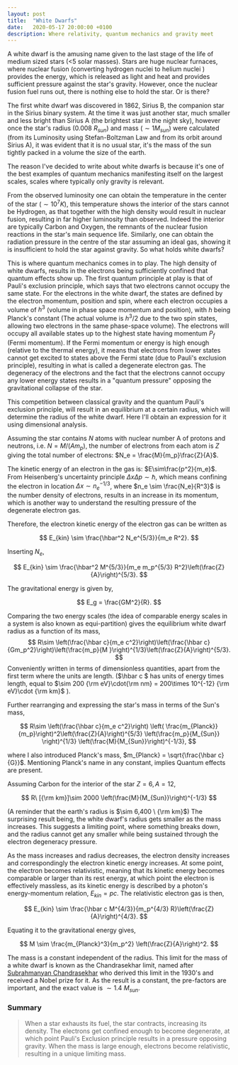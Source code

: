 ```yaml
---
layout: post
title:  "White Dwarfs"
date:   2020-05-17 20:00:00 +0100
description: Where relativity, quantum mechanics and gravity meet
---
```


A white dwarf is the amusing name given to the last stage of the life of medium sized stars (<5 solar masses). 
Stars are huge nuclear furnaces, where nuclear fusion (converting hydrogen nuclei to helium nuclei ) provides the energy, which is released as light and heat and provides sufficient pressure against the star's gravity. However, once the nuclear fusion fuel runs out, there is nothing else to hold the star. Or is there?

The first white dwarf was discovered in 1862, Sirius B, the companion star in the Sirius binary system. At the time it was just another star, much smaller and less bright than Sirius A (the brightest star in the night sky), however once the star's radius (0.008 $R_{sun}$) and mass ($\sim 1M_{sun}$) were calculated (from its Luminosity using Stefan-Boltzman Law and from its orbit around Sirius A), it was evident that it is no usual star, it's the mass of the sun tightly packed in a volume the size of the earth.

The reason I've decided to write about white dwarfs is because it's one of the best examples of quantum mechanics manifesting itself on the largest scales, scales where typically only gravity is relevant.

From the observed luminosity one can obtain the temperature in the center of the star ($\sim 10^7 K$), this temperature shows the interior of the stars cannot be Hydrogen, as that together with the high density would result in nuclear fusion, resulting in far higher luminosity than observed. Indeed the interior are typically Carbon and Oxygen, the remnants of the nuclear fusion reactions in the star's main sequence life. Similarly, one can obtain the radiation pressure in the centre of the star assuming an ideal gas, showing it is insufficient to hold the star against gravity. So what holds white dwarfs?

This is where quantum mechanics comes in to play. The high density of white dwarfs, results in the electrons being sufficiently confined that quantum effects show up. The first quantum principle at play is that of Pauli's exclusion principle, which says that two electrons cannot occupy the same state. For the electrons in the white dwarf, the states are defined by the electron momentum, position and spin, where each electron occupies a volume of $h^3$ (volume in phase space momentum and position), with $h$ being Planck's constant (The actual volume is $h^3/2$ due to the two spin states, allowing two electrons in the same phase-space volume). The electrons will occupy all available states up to the highest state having momentum $P_f$ (Fermi momentum). If the Fermi momentum or energy is high enough (relative to the thermal energy), it means that electrons from lower states cannot get excited to states above the Fermi state (due to Pauli's exclusion principle), resulting in what is called a degenerate electron gas. The degeneracy of the electrons and the fact that the electrons cannot occupy any lower energy states results in a "quantum pressure" opposing the gravitational collapse of the star. 

This competition between classical gravity and the quantum Pauli's exclusion principle, will result in an equilibrium at a certain radius, which will determine the radius of the white dwarf. Here I'll obtain an expression for it using dimensional analysis.

Assuming the star contains $N$ atoms with nuclear number A of protons and neutrons, i.e. $N=M/(Am_p)$, the number of electrons from each atom is $Z$ giving the total number of electrons: $N_e = \frac{M}{m_p}\frac{Z}{A}$.

The kinetic energy of an electron in the gas is: $E\sim\frac{p^2}{m_e}$. From Heisenberg's uncertainty principle $\Delta x \Delta p \sim \hbar$, which means confining the electron in location $\Delta x \sim n_e^{-1/3}$, where $n_e \sim \frac{N_e}{R^3}$ is the number density of electrons, results in an increase in its momentum, which is another way to understand the resulting pressure of the degenerate electron gas. 


Therefore, the electron kinetic energy of the electron gas can be written as 

$$
E_{kin} \sim \frac{\hbar^2 N_e^{5/3}}{m_e R^2}.
$$

Inserting $N_e$,

$$
E_{kin} \sim \frac{\hbar^2 M^{5/3}}{m_e m_p^{5/3} R^2}\left(\frac{Z}{A}\right)^{5/3}.
$$

The gravitational energy is given by,

$$
E_g = \frac{GM^2}{R}.
$$

Comparing the two energy scales (the idea of comparable energy scales in a system is also known as equi-partition) gives the equilibrium white dwarf radius as a function of its mass,
$$
R\sim \left(\frac{\hbar c}{m_e c^2}\right)\left(\frac{\hbar c}{Gm_p^2}\right)\left(\frac{m_p}{M }\right)^{1/3}\left(\frac{Z}{A}\right)^{5/3}.
$$
Conveniently written in terms of dimensionless quantities, apart from the first term where the units are length. ($\hbar c $ has units of energy times length, equal to $\sim 200 {\rm eV}\cdot{\rm nm} = 200\times 10^{-12} {\rm eV}\cdot {\rm km}$ ).

Further rearranging and expressing the star's mass in terms of the Sun's mass,

$$
R\sim \left(\frac{\hbar c}{m_e c^2}\right) \left( \frac{m_{Planck}}{m_p}\right)^2\left(\frac{Z}{A}\right)^{5/3}
\left(\frac{m_p}{M_{Sun}} \right)^{1/3}
\left(\frac{M}{M_{Sun}}\right)^{-1/3},
$$

where I also introduced Planck's mass, $m_{Planck} = \sqrt{\frac{\hbar c}{G}}$.
Mentioning Planck's name in any constant, implies Quantum effects are present.

Assuming Carbon for the interior of the star $Z=6, A=12$,

$$
R\ [{\rm km}]\sim 2000 
\left(\frac{M}{M_{Sun}}\right)^{-1/3}
$$

(A reminder that the earth's radius is $\sim 6,400 \ {\rm km}$)
The surprising result being, the white dwarf's radius gets smaller as the mass increases. This suggests a limiting point, where something breaks down, and the radius cannot get any smaller while being sustained through the electron degeneracy pressure.

As the mass increases and radius decreases, the electron density increases and correspondingly the electron kinetic energy increases. At some point, the electron becomes relativistic, meaning that its kinetic energy becomes comparable or larger than its rest energy, at which point the electron is effectively massless, as its kinetic energy is described by a photon's energy-momentum relation, $E_{kin}=pc$. The relativistic electron gas is then,

$$
E_{kin} \sim \frac{\hbar c M^{4/3}}{m_p^{4/3} R}\left(\frac{Z}{A}\right)^{4/3}.
$$

Equating it to the gravitational energy gives,

$$
M \sim 
\frac{m_{Planck}^3}{m_p^2}
\left(\frac{Z}{A}\right)^2.
$$

The mass is a constant independent of the radius.
This limit for the mass of a white dwarf is known as the Chandrasekhar limit, named after [Subrahmanyan Chandrasekhar](https://en.wikipedia.org/wiki/Subrahmanyan_Chandrasekhar) who derived this limit in the 1930's and received a Nobel prize for it. As the result is a constant, the pre-factors are important, and the exact value is $\sim 1.4 \ M_{sun}$.

### Summary

> When a star exhausts its fuel, the star contracts, increasing its density. The electrons get confined enough to become degenerate, at which point Pauli's Exclusion principle results in a pressure opposing gravity. When the mass is large enough, electrons become relativistic, resulting in a unique limiting mass.